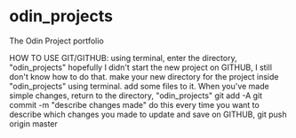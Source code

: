 # odin_projects
The Odin Project portfolio

HOW TO USE GIT/GITHUB:
using terminal, enter the directory, "odin_projects"
hopefully I didn't start the new project on GITHUB, I still don't know how to do that.
make your new directory for the project inside "odin_projects" using terminal.
add some files to it. 
When you've made simple changes, return to the directory, "odin_projects"
git add -A
git commit -m "describe changes made"
do this every time you want to describe which changes you made
to update and save on GITHUB, 
git push origin master